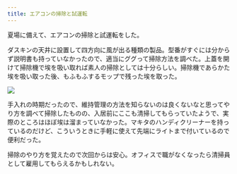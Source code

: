 ```yaml
---
title: エアコンの掃除と試運転
---
```

夏場に備えて、エアコンの掃除と試運転をした。

ダスキンの天井に設置して四方向に風が出る種類の製品。型番がすぐには分からず説明書も持っていなかったので、適当にググって掃除方法を調べた。上蓋を開けて掃除機で埃を吸い取れば素人の掃除としては十分らしい。掃除機であらかた埃を吸い取った後、もふもふするモップで残った埃を取った。

![](https://lh3.googleusercontent.com/docs/ADP-6oG6yQ0A2dMTFOQc0dAz5C2rehbzKdBtu-8xKIXM8dcLR25AjxkPzgHMKQ0xRLck0o_45akmE6guqPa4gkxb_nQql8U1BmSyk0-NRf_I6ZEmsTvemD0YH-RAjdWP4U8LiX57TPhcQEu7QHvi6qjKq-laEn4D--BClrgpuot9eTgB8B8G7cXYb1DN9p_ZfyXYPX6gw2llU0FajyPtiXddTyepbyNzZCzo6IafSk0WODxLsPgATIGW42Yy38roUUAfulDIWcoirfRHf_2viO6SBUpUCVWJWSeRGN0TB-AQb4oZaxLlju1oGcBdg3aGXgvqqVgskiIJYZQpB8onOQacFlTCj3lcMqqX_Ag7ePTWFLKK6UanFw6_yv5-kqFdJT7Q9ezedvAFrjPr6BNVk3U9mqRvcNEp8gFuircMKo2snQZPtiKBOlXrCLRoJfpHWR76jxrf4FY2o0fDvnqCdxSpH155FaqoRVeHlAKW99NT4TJ5o4HBFgtUz0vXT7XW1CpTGgNcThq2rjgd48x-domjydLsO-QlvbiFv-4onMNPaT5xyDFLj-4EXTJtMcMXkEKoN8cahIxSItDsLr7eaduRCumAbhfZJRuOteuSh_vVyZNWpfI4W2upsR92a-Z6UV9ldpZ9ebyWHsGiOvk8lMhs4v0QHpYVBSAPlw4ptcrGbCezxLkUb1a7Tf8m8Xjdd4JTZF1yx6tM9Kzi4TUv3LBClskGPogaBld0Tt9IJJzz2H5bDTlWIdqvu2glGcF37laze2rRHaMtp2YxpbPOZtettwqhcsYeMSpP4DfpJ-oF9JPGL18MICDnQ1-h_I9qUA7KJd-Qi051tIH9JmJPc9tGAFHhAyMajWK-QqasdC17M8zS3YdlX2WwsqZH4Grhz0FOrnN5BHgcSO3dsPqpvImXUO29tqqe4LRWssc69eBx1kMUxISo8B5uo5rYwu7oII2ioEuNGjuDG3Qm2lYg5dreLwwitsW9aPgAp67DXm422XbRAxR9PodpR5mj0G8O1i_HhwWgcY1XfCsQiCIWMZ1ZPiQyXMiGRsmqmiTIRMOFTl4V4QqgCWjeuq1uq3cvGnG0gFnfooCAx2ivUC9R9_XV1U3054pel00cgy8j3YlmFZoEEXeYzoc0P_JDsp0fKjLUJQdCeL7fyD1ZcQL7uoK246f-vuapbMV5s-CRVbPWXpZplBVM3Ab7_fL0z0sDkfHpGEMbhF77KQqrhut8wL1hCOs0Rv1CadOgvynZf7_W59vkXwRj)

手入れの時期だったので、維持管理の方法を知らないのは良くないなと思ってやり方を調べて掃除したものの、入居前にここも清掃してもらっていたようで、実際のところはほぼ埃は溜まっていなかった。マキタのハンディクリーナーを持っているのだけど、こういうときに手軽に使えて先端にライトまで付いているので便利だった。

掃除のやり方を覚えたので次回からは安心。オフィスで職がなくなったら清掃員として雇用してもらえるかもしれない。
